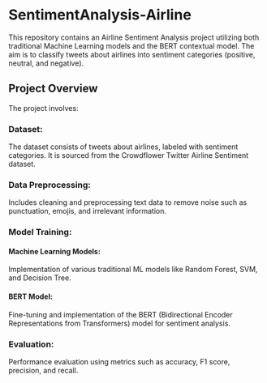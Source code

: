 # SentimentAnalysis-Airline
This repository contains an Airline Sentiment Analysis project utilizing both traditional Machine Learning models and the BERT contextual model.
The aim is to classify tweets about airlines into sentiment categories (positive, neutral, and negative).

## Project Overview
The project involves:

### Dataset: 
The dataset consists of tweets about airlines, labeled with sentiment categories. It is sourced from the Crowdflower Twitter Airline Sentiment dataset.
### Data Preprocessing: 
Includes cleaning and preprocessing text data to remove noise such as punctuation, emojis, and irrelevant information.
### Model Training:
#### Machine Learning Models: 
Implementation of various traditional ML models like Random Forest, SVM, and Decision Tree.
#### BERT Model: 
Fine-tuning and implementation of the BERT (Bidirectional Encoder Representations from Transformers) model for sentiment analysis.
### Evaluation: 
Performance evaluation using metrics such as accuracy, F1 score, precision, and recall.
